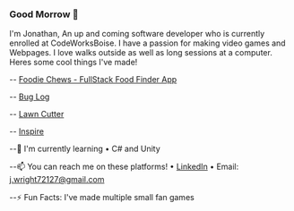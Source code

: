 ### Good Morrow 👋

I'm Jonathan, An up and coming software developer who is currently enrolled at CodeWorksBoise. I have a passion for making video games and Webpages. I love walks outside as well as long sessions at a computer. Heres some cool things I've made! 

-- [Foodie Chews - FullStack Food Finder App](https://foodiechews.herokuapp.com/#/)

-- [Bug Log](https://insectencyclopedia.herokuapp.com/#/)

-- [Lawn Cutter](https://jo-nathanwright.github.io/grass-cutter)

-- [Inspire](https://jo-nathanwright.github.io/Inspire/)

--🌱 I'm currently learning • C# and Unity

--📫 You can reach me on these platforms! • [LinkedIn](https://www.linkedin.com/in/jonathan-wwright/) • Email: j.wright72127@gmail.com

--⚡ Fun Facts: I've made multiple small fan games
<!--
**Jo-nathanWright/Jo-nathanWright** is a ✨ _special_ ✨ repository because its `README.md` (this file) appears on your GitHub profile.

Here are some ideas to get you started:

- 🔭 I’m currently working on ...
- 🌱 I’m currently learning ...
- 👯 I’m looking to collaborate on ...
- 🤔 I’m looking for help with ...
- 💬 Ask me about ...
- 📫 How to reach me: ...
- 😄 Pronouns: ...
- ⚡ Fun fact: ...
-->
